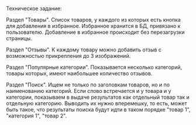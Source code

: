 Техническое задание:

Раздел "Товары". Список товаров, у каждого из которых есть кнопка для добавления в избранное. Избранное хранится в БД, привязано к пользователю. Добавление в избранное происходит без перезагрузки страницы.

Раздел "Отзывы". К каждому товару можно добавить отзыв с возможностью прикрепления до 3 изображений.

Раздел "Популярные категории". Показывается несколько категорий, товары которых, имеют наибольшее количество отзывов.

Раздел "Поиск". Ищем не только по заголовкам товаров, но и по наименованию категорий. Если слово встречается и у товара и у категории, показываем в выдаче результатов как отдельный товар так и отдельную категорию. Выводить их нужно вперемешку, то есть, может быть такое, что результаты поиска будут идти в таком порядке "товар 1", "категория 1", "товар 2".
